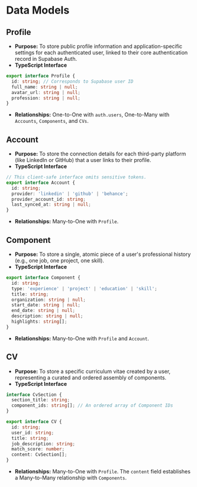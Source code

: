 # Data Models

## Profile

  * **Purpose:** To store public profile information and application-specific settings for each authenticated user, linked to their core authentication record in Supabase Auth.
  * **TypeScript Interface**

```typescript
export interface Profile {
  id: string; // Corresponds to Supabase user ID
  full_name: string | null;
  avatar_url: string | null;
  profession: string | null;
}
```

  * **Relationships:** One-to-One with `auth.users`, One-to-Many with `Accounts`, `Components`, and `CVs`.

## Account

  * **Purpose:** To store the connection details for each third-party platform (like LinkedIn or GitHub) that a user links to their profile.
  * **TypeScript Interface**

```typescript
// This client-safe interface omits sensitive tokens.
export interface Account {
  id: string;
  provider: 'linkedin' | 'github' | 'behance';
  provider_account_id: string;
  last_synced_at: string | null;
}
```

  * **Relationships:** Many-to-One with `Profile`.

## Component

  * **Purpose:** To store a single, atomic piece of a user's professional history (e.g., one job, one project, one skill).
  * **TypeScript Interface**

```typescript
export interface Component {
  id: string;
  type: 'experience' | 'project' | 'education' | 'skill';
  title: string;
  organization: string | null;
  start_date: string | null;
  end_date: string | null;
  description: string | null;
  highlights: string[];
}
```

  * **Relationships:** Many-to-One with `Profile` and `Account`.

## CV

  * **Purpose:** To store a specific curriculum vitae created by a user, representing a curated and ordered assembly of components.
  * **TypeScript Interface**

```typescript
interface CvSection {
  section_title: string;
  component_ids: string[]; // An ordered array of Component IDs
}

export interface CV {
  id: string;
  user_id: string;
  title: string;
  job_description: string;
  match_score: number;
  content: CvSection[];
}
```

  * **Relationships:** Many-to-One with `Profile`. The `content` field establishes a Many-to-Many relationship with `Components`.